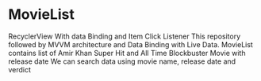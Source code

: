 # MovieList
RecyclerView With data Binding and Item Click Listener
This repository followed by MVVM architecture and Data Binding with Live Data.
MovieList contains list of Amir Khan Super Hit and All Time Blockbuster Movie with release date
We can search data using movie name, release date and verdict
